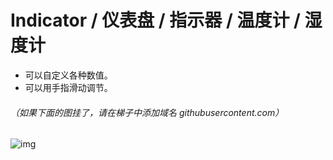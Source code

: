 # Indicator / 仪表盘 / 指示器 / 温度计 / 湿度计

- 可以自定义各种数值。
- 可以用手指滑动调节。

###### （如果下面的图挂了，请在梯子中添加域名 githubusercontent.com）

![img](https://github.com/wayone/Indicator/blob/master/Indicator.gif)
